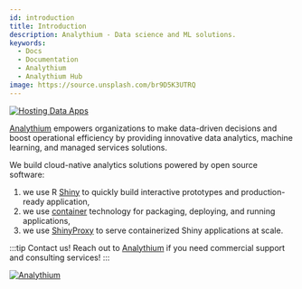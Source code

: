```yaml
---
id: introduction
title: Introduction
description: Analythium - Data science and ML solutions.
keywords:
  - Docs
  - Documentation
  - Analythium
  - Analythium Hub
image: https://source.unsplash.com/br9D5K3UTRQ
---
```


[![Hosting Data Apps](https://hub.analythium.io/assets/marks/hosting-banner-2.jpg)](https://hosting.analythium.io/?utm_source=as-hub&utm_medium=web&utm_campaign=evergreen)

[Analythium](https://www.analythium.io/) empowers organizations to make data-driven decisions and boost operational efficiency by providing innovative data analytics, machine learning, and managed services solutions.

We build cloud-native analytics solutions powered by open source software:

1. we use R [Shiny](shiny) to quickly build interactive prototypes and production-ready application,
2. we use [container](containers) technology for packaging, deploying, and running applications,
3. we use [ShinyProxy](shinyproxy) to serve containerized Shiny applications at scale.

:::tip Contact us!
Reach out to [Analythium](https://analythium.io/contact) if you need commercial support and consulting services!
:::

[![Analythium](http://hub.analythium.io/assets/web/cta-001.png)](https://www.analythium.io/)
